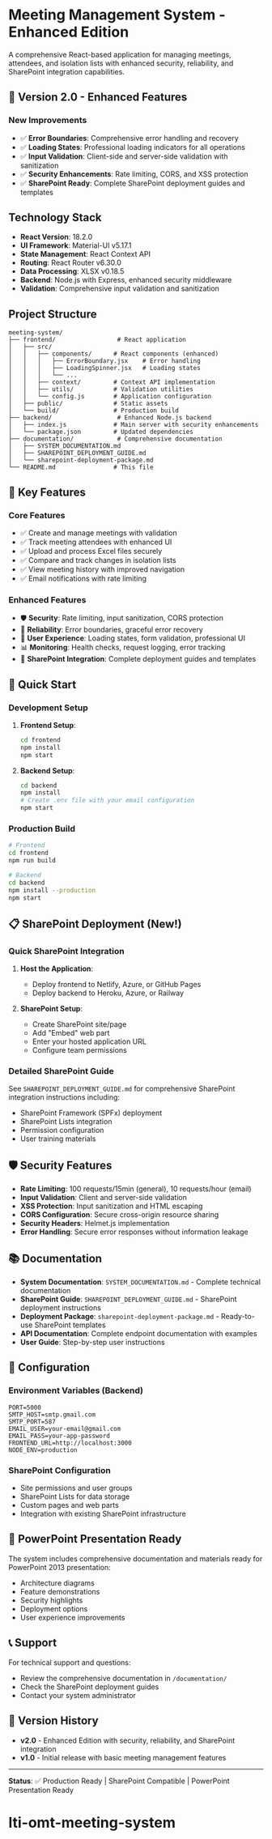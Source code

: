 # Meeting Management System - Enhanced Edition

A comprehensive React-based application for managing meetings, attendees, and isolation lists with enhanced security, reliability, and SharePoint integration capabilities.

## 🚀 Version 2.0 - Enhanced Features

### New Improvements
- ✅ **Error Boundaries**: Comprehensive error handling and recovery
- ✅ **Loading States**: Professional loading indicators for all operations
- ✅ **Input Validation**: Client-side and server-side validation with sanitization
- ✅ **Security Enhancements**: Rate limiting, CORS, and XSS protection
- ✅ **SharePoint Ready**: Complete SharePoint deployment guides and templates

## Technology Stack

- **React Version**: 18.2.0
- **UI Framework**: Material-UI v5.17.1
- **State Management**: React Context API
- **Routing**: React Router v6.30.0
- **Data Processing**: XLSX v0.18.5
- **Backend**: Node.js with Express, enhanced security middleware
- **Validation**: Comprehensive input validation and sanitization

## Project Structure

```
meeting-system/
├── frontend/                 # React application
│   ├── src/
│   │   ├── components/      # React components (enhanced)
│   │   │   ├── ErrorBoundary.jsx    # Error handling
│   │   │   ├── LoadingSpinner.jsx   # Loading states
│   │   │   └── ...
│   │   ├── context/         # Context API implementation
│   │   ├── utils/           # Validation utilities
│   │   └── config.js        # Application configuration
│   ├── public/              # Static assets
│   └── build/               # Production build
├── backend/                  # Enhanced Node.js backend
│   ├── index.js             # Main server with security enhancements
│   └── package.json         # Updated dependencies
├── documentation/            # Comprehensive documentation
│   ├── SYSTEM_DOCUMENTATION.md
│   ├── SHAREPOINT_DEPLOYMENT_GUIDE.md
│   └── sharepoint-deployment-package.md
└── README.md                # This file
```

## 🎯 Key Features

### Core Features
- ✅ Create and manage meetings with validation
- ✅ Track meeting attendees with enhanced UI
- ✅ Upload and process Excel files securely
- ✅ Compare and track changes in isolation lists
- ✅ View meeting history with improved navigation
- ✅ Email notifications with rate limiting

### Enhanced Features
- 🛡️ **Security**: Rate limiting, input sanitization, CORS protection
- 🔄 **Reliability**: Error boundaries, graceful error recovery
- 📱 **User Experience**: Loading states, form validation, professional UI
- 📊 **Monitoring**: Health checks, request logging, error tracking
- 🔗 **SharePoint Integration**: Complete deployment guides and templates

## 🚀 Quick Start

### Development Setup

1. **Frontend Setup**:
   ```bash
   cd frontend
   npm install
   npm start
   ```

2. **Backend Setup**:
   ```bash
   cd backend
   npm install
   # Create .env file with your email configuration
   npm start
   ```

### Production Build

```bash
# Frontend
cd frontend
npm run build

# Backend
cd backend
npm install --production
npm start
```

## 📋 SharePoint Deployment (New!)

### Quick SharePoint Integration

1. **Host the Application**:
   - Deploy frontend to Netlify, Azure, or GitHub Pages
   - Deploy backend to Heroku, Azure, or Railway

2. **SharePoint Setup**:
   - Create SharePoint site/page
   - Add "Embed" web part
   - Enter your hosted application URL
   - Configure team permissions

### Detailed SharePoint Guide
See `SHAREPOINT_DEPLOYMENT_GUIDE.md` for comprehensive SharePoint integration instructions including:
- SharePoint Framework (SPFx) deployment
- SharePoint Lists integration
- Permission configuration
- User training materials

## 🛡️ Security Features

- **Rate Limiting**: 100 requests/15min (general), 10 requests/hour (email)
- **Input Validation**: Client and server-side validation
- **XSS Protection**: Input sanitization and HTML escaping
- **CORS Configuration**: Secure cross-origin resource sharing
- **Security Headers**: Helmet.js implementation
- **Error Handling**: Secure error responses without information leakage

## 📚 Documentation

- **System Documentation**: `SYSTEM_DOCUMENTATION.md` - Complete technical documentation
- **SharePoint Guide**: `SHAREPOINT_DEPLOYMENT_GUIDE.md` - SharePoint deployment instructions
- **Deployment Package**: `sharepoint-deployment-package.md` - Ready-to-use SharePoint templates
- **API Documentation**: Complete endpoint documentation with examples
- **User Guide**: Step-by-step user instructions

## 🔧 Configuration

### Environment Variables (Backend)
```env
PORT=5000
SMTP_HOST=smtp.gmail.com
SMTP_PORT=587
EMAIL_USER=your-email@gmail.com
EMAIL_PASS=your-app-password
FRONTEND_URL=http://localhost:3000
NODE_ENV=production
```

### SharePoint Configuration
- Site permissions and user groups
- SharePoint Lists for data storage
- Custom pages and web parts
- Integration with existing SharePoint infrastructure

## 🎯 PowerPoint Presentation Ready

The system includes comprehensive documentation and materials ready for PowerPoint 2013 presentation:
- Architecture diagrams
- Feature demonstrations
- Security highlights
- Deployment options
- User experience improvements

## 📞 Support

For technical support and questions:
- Review the comprehensive documentation in `/documentation/`
- Check the SharePoint deployment guides
- Contact your system administrator

## 🔄 Version History

- **v2.0** - Enhanced Edition with security, reliability, and SharePoint integration
- **v1.0** - Initial release with basic meeting management features

---

**Status**: ✅ Production Ready | SharePoint Compatible | PowerPoint Presentation Ready
# lti-omt-meeting-system
